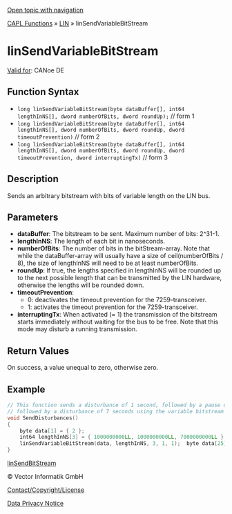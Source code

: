 [Open topic with navigation](../../../../../CANoeDEFamily.htm#Topics/CAPLFunctions/LIN/Functions/CAPLfunctionLINSendVariableBitStream.md)

[CAPL Functions](../../CAPLfunctions.md) » [LIN](../CAPLfunctionsLINOverview.md) » linSendVariableBitStream

# linSendVariableBitStream

[Valid for](../../../Shared/FeatureAvailability.md): CANoe DE

## Function Syntax

- `long linSendVariableBitStream(byte dataBuffer[], int64 lengthInNS[], dword numberOfBits, dword roundUp);` // form 1
- `long linSendVariableBitStream(byte dataBuffer[], int64 lengthInNS[], dword numberOfBits, dword roundUp, dword timeoutPrevention)` // form 2
- `long linSendVariableBitStream(byte dataBuffer[], int64 lengthInNS[], dword numberOfBits, dword roundUp, dword timeoutPrevention, dword interruptingTx)` // form 3

## Description

Sends an arbitrary bitstream with bits of variable length on the LIN bus.

## Parameters

- **dataBuffer**: The bitstream to be sent. Maximum number of bits: 2^31-1.
- **lengthInNS**: The length of each bit in nanoseconds.
- **numberOfBits**: The number of bits in the bitStream-array. Note that while the dataBuffer-array will usually have a size of ceil(numberOfBits / 8), the size of lengthInNS will need to be at least numberOfBits.
- **roundUp**: If true, the lengths specified in lengthInNS will be rounded up to the next possible length that can be transmitted by the LIN hardware, otherwise the lengths will be rounded down.
- **timeoutPrevention**:
  - 0: deactivates the timeout prevention for the 7259-transceiver.
  - 1: activates the timeout prevention for the 7259-transceiver.
- **interruptingTx**: When activated (= 1) the transmission of the bitstream starts immediately without waiting for the bus to be free. Note that this mode may disturb a running transmission.

## Return Values

On success, a value unequal to zero, otherwise zero.

## Example

```c
// This function sends a disturbance of 1 second, followed by a pause of 1 second,
// followed by a disturbance of 7 seconds using the variable bitstream functionality
void SendDisturbances()
{
    byte data[1] = { 2 };
    int64 lengthInNS[3] = { 1000000000LL, 1000000000LL, 7000000000LL };
    linSendVariableBitStream(data, lengthInNS, 3, 1, 1);  byte data[25];
}
```

[linSendBitStream](CAPLfunctionLINSendBitStream.md)

© Vector Informatik GmbH

[Contact/Copyright/License](../../../Shared/ContactCopyrightLicense.md)

[Data Privacy Notice](https://www.vector.com/int/en/company/get-info/privacy-policy/)
